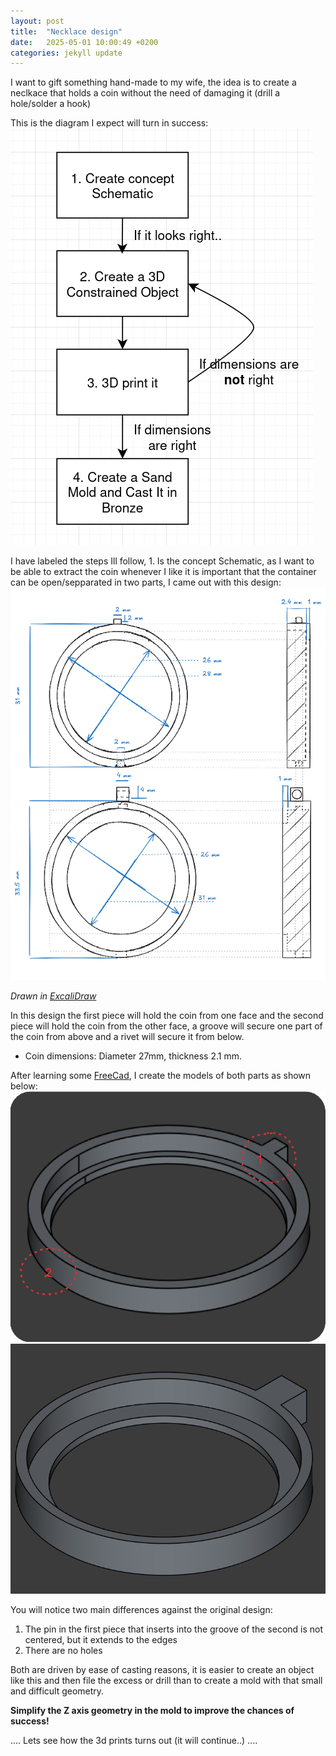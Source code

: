 ```yaml
---
layout: post
title:  "Necklace design"
date:   2025-05-01 10:00:49 +0200
categories: jekyll update
---
```

I want to gift something hand-made to my wife, the idea is to create a neclkace that holds a coin without the need of damaging it (drill a hole/solder a hook) 

This is the diagram I expect will turn in success:
![Project Schema](/assets/images/Project-schema.png)

I have labeled the steps Ill follow, 1. Is the concept Schematic, as I want to be able to extract the coin whenever I like it is important that the container can be open/sepparated in two parts, I came out with this design:
![Full-Design-Constrained](/assets/images/Full-Design-Constrained.png)

*Drawn in [ExcaliDraw](https://excalidraw.com)*

In this design the first piece will hold the coin from one face and the second piece will hold the coin from the other face, a groove will secure one part of the coin from above and a rivet will secure it from below.

* Coin dimensions: Diameter 27mm, thickness 2.1 mm.

After learning some [FreeCad](https://www.freecad.org), I create the models of both parts as shown below:
![3d_part1](/assets/images/3d_part1.png)
![3d_part1](/assets/images/3d_part2.png)

You will notice two main differences against the original design:

1. The pin in the first piece that inserts into the groove of the second is not centered, but it extends to the edges
2. There are no holes

Both are driven by ease of casting reasons, it is easier to create an object like this and then file the excess or drill than to create a mold with that small and difficult geometry.

**Simplify the Z axis geometry in the mold to improve the chances of success!**

.... Lets see how the 3d prints turns out (it will continue..) ....
